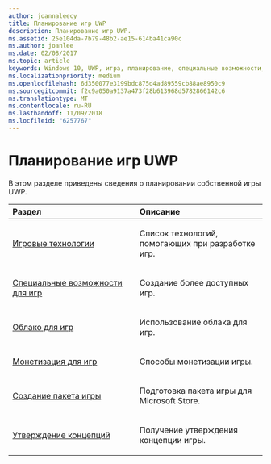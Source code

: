 ```yaml
---
author: joannaleecy
title: Планирование игр UWP
description: Планирование игр UWP.
ms.assetid: 25e104da-7b79-48b2-ae15-614ba41ca90c
ms.author: joanlee
ms.date: 02/08/2017
ms.topic: article
keywords: Windows 10, UWP, игра, планирование, специальные возможности, облако, монетизировать, пакет, технология, концепция, утверждение
ms.localizationpriority: medium
ms.openlocfilehash: 6d350077e3199bdc875d4ad89559cb88ae8950c9
ms.sourcegitcommit: f2c9a050a9137a473f28b613968d5782866142c6
ms.translationtype: MT
ms.contentlocale: ru-RU
ms.lasthandoff: 11/09/2018
ms.locfileid: "6257767"
---
```

# <a name="planning-for-uwp-games"></a>Планирование игр UWP

В этом разделе приведены сведения о планировании собственной игры UWP.

<table>
<colgroup>
<col width="50%" />
<col width="50%" />
</colgroup>
<thead>
<tr class="header">
<th align="left">Раздел</th>
<th align="left">Описание</th>
</tr>
</thead>
<tbody>
<tr class="odd">
<td align="left"><p><a href="game-development-platform-guide.md">Игровые технологии</a></p></td>
<td align="left"><p>Список технологий, помогающих при разработке игр.</p></td>
</tr>
<tr class="even">
<td align="left"><p><a href="accessibility-for-games.md">Специальные возможности для игр</a></p></td>
<td align="left"><p>Создание более доступных игр.</p></td>
</tr>
<tr class="odd">
<td align="left"><p><a href="cloud-for-games.md">Облако для игр</a></p></td>
<td align="left"><p>Использование облака для игр.</p></td>
</tr>
<tr class="even">
<td align="left"><p><a href="monetization-for-games.md">Монетизация для игр</a></p></td>
<td align="left"><p>Способы монетизации игры.</p></td>
</tr>
<tr class="odd">
<td align="left"><p><a href="package-your-windows-store-directx-game.md">Создание пакета игры</a></p></td>
<td align="left"><p>Подготовка пакета игры для Microsoft Store.</p></td>
</tr>
<tr class="even">
<td align="left"><p><a href="concept-approval.md">Утверждение концепций</a></p></td>
<td align="left"><p>Получение утверждения концепции игры.</p></td>
</tr>
</tbody>
</table>
 

 

 





